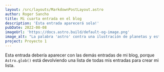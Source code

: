 ```yaml
---
layout: /src/layouts/MarkdownPostLayout.astro
author: Roger Sancho
title: Mi cuarta entrada en el blog
description: 'Esta entrada aparecerá sola!'
pubDate: 2022-08-08
imageUrl: 'https://docs.astro.build/default-og-image.png'
image_alt: "La palabra 'astro' contra una ilustración de planetas y estrellas."
project: Proyecto 1
---
```


Esta entrada debería aparecer con las demás entradas de mi blog, porque `Astro.glob()` está devolviendo una lista de todas mis entradas para crear mi lista.
